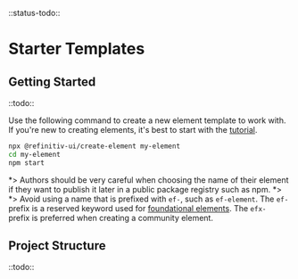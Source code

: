 <!-- 
title: Starter Templates
location: ./tools/starter-templates
type: page
layout: default
-->

::status-todo::

# Starter Templates

## Getting Started

::todo::

Use the following command to create a new element template to work with. If you're new to creating elements, it's best to start with the [tutorial](./tutorial).

```bash
npx @refinitiv-ui/create-element my-element
cd my-element
npm start
```

*> Authors should be very careful when choosing the name of their element if they want to publish it later in a public package registry such as npm.
*>
*> Avoid using a name that is prefixed with `ef-`, such as `ef-element`. The `ef-` prefix is a reserved keyword used for [foundational elements](./elements/foundational). The `efx-` prefix is preferred when creating a community element.

## Project Structure

::todo::
